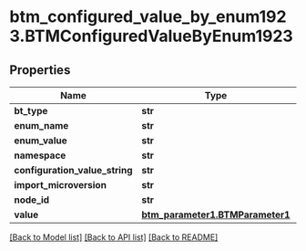 # btm_configured_value_by_enum1923.BTMConfiguredValueByEnum1923

## Properties
Name | Type | Description | Notes
------------ | ------------- | ------------- | -------------
**bt_type** | **str** |  | [optional] 
**enum_name** | **str** |  | [optional] 
**enum_value** | **str** |  | [optional] 
**namespace** | **str** |  | [optional] 
**configuration_value_string** | **str** |  | [optional] 
**import_microversion** | **str** |  | [optional] 
**node_id** | **str** |  | [optional] 
**value** | [**btm_parameter1.BTMParameter1**](BTMParameter1.md) |  | [optional] 

[[Back to Model list]](../README.md#documentation-for-models) [[Back to API list]](../README.md#documentation-for-api-endpoints) [[Back to README]](../README.md)


